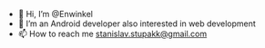 - 👋 Hi, I’m @Enwinkel
- 🌱 I’m an Android developer also interested in web development
- 📫 How to reach me stanislav.stupakk@gmail.com
